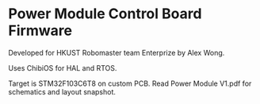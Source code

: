 # Power Module Control Board Firmware

Developed for HKUST Robomaster team Enterprize by Alex Wong.

Uses ChibiOS for HAL and RTOS. 

Target is STM32F103C6T8 on custom PCB. Read Power Module V1.pdf for schematics and layout snapshot.

